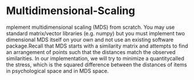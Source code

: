 # Multidimensional-Scaling
mplement multidimensional scaling (MDS) from scratch. You may use standard matrix/vector libraries (e.g. numpy) but you must implement two dimensional MDS itself on your own and not use an existing software package.Recall that MDS starts with a similarity matrix and attempts to find an arrangement of points such that the distances match the observed similarities. In our implementation, we will try to minimize a quantitycalled the stress, which is the squared difference between the distances of items in psychological space and in MDS space. 
